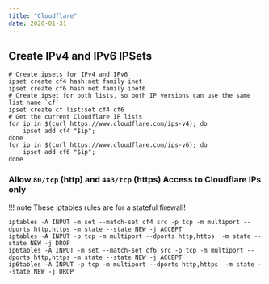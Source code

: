 ```yaml
---
title: "Cloudflare"
date: 2020-01-31
---
```


## Create IPv4 and IPv6 IPSets

```console
# Create ipsets for IPv4 and IPv6
ipset create cf4 hash:net family inet
ipset create cf6 hash:net family inet6
# Create ipset for both lists, so both IP versions can use the same list name `cf`
ipset create cf list:set cf4 cf6
# Get the current Cloudflare IP lists
for ip in $(curl https://www.cloudflare.com/ips-v4); do
    ipset add cf4 "$ip";
done
for ip in $(curl https://www.cloudflare.com/ips-v6); do
    ipset add cf6 "$ip";
done
```

### Allow `80/tcp` (http) and `443/tcp` (https) Access to Cloudflare IPs only

!!! note
    These iptables rules are for a stateful firewall!

```console
iptables -A INPUT -m set --match-set cf4 src -p tcp -m multiport --dports http,https -m state --state NEW -j ACCEPT
iptables -A INPUT -p tcp -m multiport --dports http,https  -m state --state NEW -j DROP
ip6tables -A INPUT -m set --match-set cf6 src -p tcp -m multiport --dports http,https -m state --state NEW -j ACCEPT
ip6tables -A INPUT -p tcp -m multiport --dports http,https  -m state --state NEW -j DROP
```
